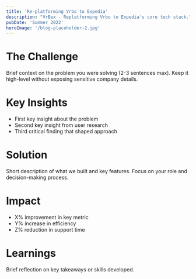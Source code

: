 ```yaml
---
title: 'Re-platforming Vrbo to Expedia'
description: "VrBex - Replatforming Vrbo to Expedia's core tech stack."
pubDate: 'Summer 2022'
heroImage: '/blog-placeholder-2.jpg'
---
```


# The Challenge
Brief context on the problem you were solving (2-3 sentences max). Keep it high-level without exposing sensitive company details.

# Key Insights
- First key insight about the problem
- Second key insight from user research
- Third critical finding that shaped approach

# Solution
Short description of what we built and key features. Focus on your role and decision-making process.

# Impact
- X% improvement in key metric
- Y% increase in efficiency
- Z% reduction in support time

# Learnings
Brief reflection on key takeaways or skills developed. 